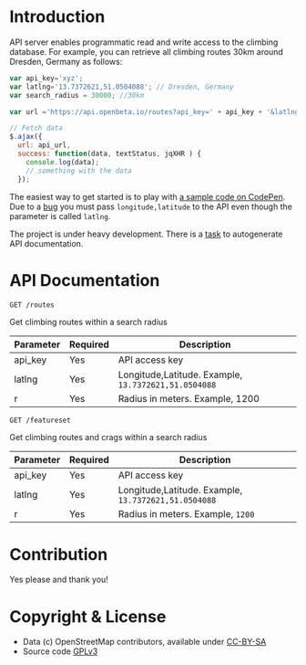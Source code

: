 # Introduction
API server enables programmatic read and write access to the climbing database.  For example, you can retrieve all climbing routes 30km around Dresden, Germany as follows: 

```javascript
var api_key='xyz';
var latlng='13.7372621,51.0504088'; // Dresden, Germany
var search_radius = 30000; //30km

var url ='https://api.openbeta.io/routes?api_key=' + api_key + '&latlng=' + lnglat + '&r=' + search_radius;

// Fetch data 
$.ajax({
  url: api_url,
  success: function(data, textStatus, jqXHR ) { 
    console.log(data);
    // something with the data  
  });

```

The easiest way to get started is to play with [a sample code on CodePen](http://codepen.io/openbeta/pen/vgpqwP).  Due to a [bug](https://github.com/OpenBeta/design/issues/9) you must pass `longitude,latitude` to the API even though the parameter is called `latlng`.

The project is under heavy development.  There is a [task](https://github.com/OpenBeta/design/issues/5) to autogenerate API documentation.

# API Documentation
```
GET /routes
```
Get climbing routes within a search radius

|Parameter|Required|Description|
|---------|--------|-----------|
|api_key|Yes| API access key|
|latlng|Yes| Longitude,Latitude. Example, `13.7372621,51.0504088`|
|r|Yes| Radius in meters. Example, 1200| 

```
GET /featureset
```
Get climbing routes and crags within a search radius

|Parameter|Required|Description|
|---------|--------|-----------|
|api_key|Yes| API access key|
|latlng|Yes| Longitude,Latitude. Example, `13.7372621,51.0504088`|
|r|Yes| Radius in meters. Example, `1200`| 


# Contribution
Yes please and thank you!

# Copyright & License
- Data (c) OpenStreetMap contributors, available under [CC-BY-SA](https://creativecommons.org/licenses/by-sa/4.0/)
- Source code [GPLv3](https://github.com/OpenBeta/beta/blob/master/LICENSE)

